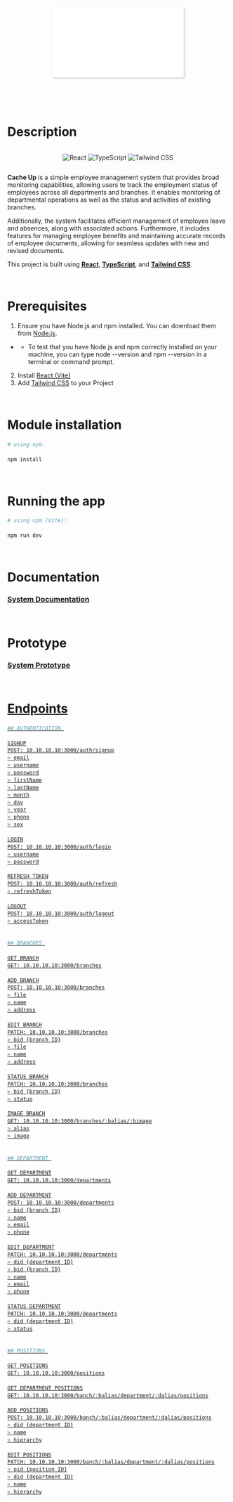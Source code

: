 <p align = 'center'>
  <img src="./main/src/assets/logo.png" alt="Logo" style="width: 300px; height: auto; box-shadow: 2px 2px 5px rgba(0, 0, 0, 0.2);">
</p>

<br>
<br>
<br>

# Description

<div style="display:flex; justify-content:center">

![React](https://img.shields.io/badge/React-20232A?style=for-the-badge&logo=react&logoColor=61DAFB)
![TypeScript](https://img.shields.io/badge/TypeScript-007ACC?style=for-the-badge&logo=typescript&logoColor=white)
![Tailwind CSS](https://img.shields.io/badge/Tailwind_CSS-38B2AC?style=for-the-badge&logo=tailwind-css&logoColor=white)

</div>

**Cache Up** is a simple employee management system that provides broad monitoring capabilities, allowing users to track the employment status of employees across all departments and branches. It enables monitoring of departmental operations as well as the status and activities of existing branches.

Additionally, the system facilitates efficient management of employee leave and absences, along with associated actions. Furthermore, it includes features for managing employee benefits and maintaining accurate records of employee documents, allowing for seamless updates with new and revised documents.

This project is built using [**React**](https://reactjs.org/), [**TypeScript**](https://www.typescriptlang.org/), and [**Tailwind CSS**](https://tailwindcss.com/).

<br>

# Prerequisites

1. Ensure you have Node.js and npm installed. You can download them from [Node.js](https://nodejs.org/).

- - To test that you have Node.js and npm correctly installed on your machine, you can type node --version and npm --version in a terminal or command prompt.

2. Install [React (Vite)](https://vitejs.dev/guide/)
3. Add [Tailwind CSS](https://tailwindcss.com/docs/guides/vite) to your Project

<br>

# Module installation

```bash
# using npm:

npm install
```

<br>

# Running the app

```bash
# using npm (Vite):

npm run dev
```

<br>

# Documentation

### <u>[System Documentation](https://docs.google.com/document/d/1rbER1dkJ3U0tZ286-xFqRDMMaCnPensxyryNm-GdKto/edit?usp=sharing)</u>

<br>

# Prototype

### <u>[System Prototype](https://www.figma.com/design/J5LybgiS7tXDWHB21Wo0i1/Cache-Up?node-id=0-1&t=zAnuOnayQNbb7i37-0)

<br>

# Endpoints

```bash
## AUTHENTICATION 

SIGNUP
POST: 10.10.10.10:3000/auth/signup
> email
> username
> password
> firstName
> lastName
> month
> day
> year
> phone
> sex

LOGIN
POST: 10.10.10.10:3000/auth/login
> username
> password

REFRESH TOKEN
POST: 10.10.10.10:3000/auth/refresh
> refreshToken

LOGOUT
POST: 10.10.10.10:3000/auth/logout
> accessToken


## BRANCHES 

GET BRANCH
GET: 10.10.10.10:3000/branches

ADD BRANCH
POST: 10.10.10.10:3000/branches
> file
> name
> address

EDIT BRANCH
PATCH: 10.10.10.10:3000/branches
> bid (branch ID)
> file
> name
> address

STATUS BRANCH
PATCH: 10.10.10.10:3000/branches
> bid (branch ID)
> status

IMAGE BRANCH
GET: 10.10.10.10:3000/branches/:balias/:bimage
> alias
> image


## DEPARTMENT 

GET DEPARTMENT
GET: 10.10.10.10:3000/departments

ADD DEPARTMENT
POST: 10.10.10.10:3000/departments
> bid (branch ID)
> name
> email
> phone

EDIT DEPARTMENT
PATCH: 10.10.10.10:3000/departments
> did (department ID)
> bid (branch ID)
> name
> email
> phone

STATUS DEPARTMENT
PATCH: 10.10.10.10:3000/departments
> did (department ID)
> status


## POSITIONS 

GET POSITIONS
GET: 10.10.10.10:3000/positions

GET DEPARTMENT POSITIONS
GET: 10.10.10.10:3000/banch/:balias/department/:dalias/positions

ADD POSITIONS
POST: 10.10.10.10:3000/banch/:balias/department/:dalias/positions
> did (department ID)
> name
> hierarchy

EDIT POSITIONS
PATCH: 10.10.10.10:3000/banch/:balias/department/:dalias/positions
> pid (position ID)
> did (department ID)
> name
> hierarchy
```
